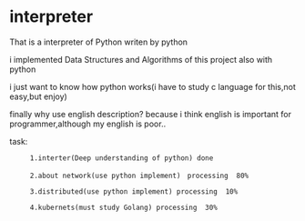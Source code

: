 # interpreter

That is a interpreter of Python writen by python


i implemented Data Structures and Algorithms of this project also with python 


i just want to know how python works(i have to study c language for this,not easy,but enjoy)


finally why use english description?
   because i think english is important for programmer,although my english is poor..



task:
   
         1.interter(Deep understanding of python) done
   
         2.about network(use python implement)　processing  80%
   
         3.distributed(use python implement) processing  10%
   
         4.kubernets(must study Golang) processing  30%
